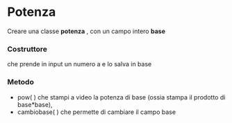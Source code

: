 # Potenza

Creare una classe **potenza** , con un campo intero **base**

### Costruttore
che prende in input un numero a e lo salva in base

### Metodo 
- pow( ) che
stampi a video la potenza di base (ossia stampa il prodotto di base*base),
- cambiobase( ) che permette di cambiare il campo base